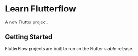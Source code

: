 # Learn Flutterflow

A new Flutter project.

## Getting Started

FlutterFlow projects are built to run on the Flutter _stable_ release.
